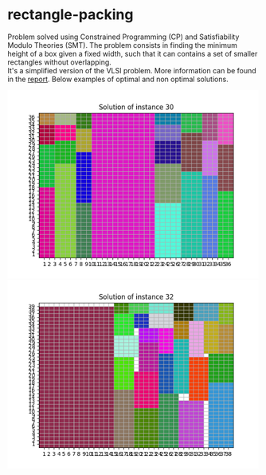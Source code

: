 # rectangle-packing

Problem solved using Constrained Programming (CP) and Satisfiability Modulo Theories (SMT).
The problem consists in finding the minimum height of a box given a fixed width, such that it can contains a set of smaller rectangles without overlapping.  
It's a simplified version of the VLSI problem.
More information can be found in the [report](https://github.com/TiaBerte/rectangle-packing/blob/main/report.pdf).
Below examples of optimal and non optimal solutions.

![What is this](ins30.png)
![What is this](ins32.png)
